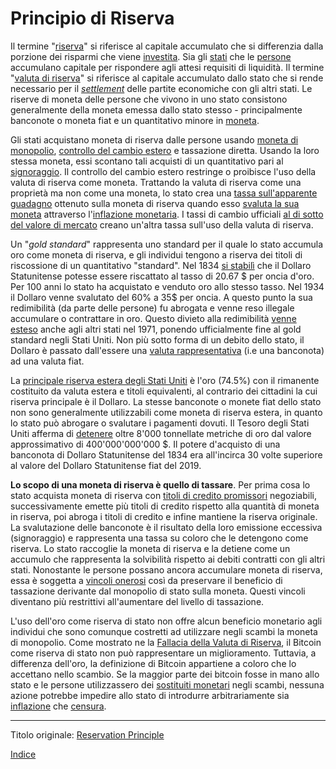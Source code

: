# Principio di Riserva



Il termine "[riserva](ch098-reserve-definition.md)" si riferisce al capitale accumulato che si differenzia dalla porzione dei risparmi che viene [investita](ch101-glossary.md#dare-in-prestito---investire). Sia gli [stati](ch101-glossary.md#stato) che le [persone](ch101-glossary.md#persona) accumulano capitale per rispondere agli attesi requisiti di liquidità. Il termine "[valuta di riserva](https://it.wikipedia.org/wiki/Valuta_di_riserva)" si riferisce al capitale accumulato dallo stato che si rende necessario per il [_settlement_](https://it.wikipedia.org/wiki/Regolamento_(finanza)) delle partite economiche con gli altri stati. Le riserve di moneta delle persone che vivono in uno stato consistono generalmente della moneta emessa dallo stato stesso - principalmente banconote o moneta fiat e un quantitativo minore in [moneta](https://it.wikipedia.org/wiki/Moneta_merce). 

Gli stati acquistano moneta di riserva dalle persone usando [moneta di monopolio](ch005-money-taxonomy.md), [controllo del cambio estero](https://en.wikipedia.org/wiki/Foreign_exchange_controls) e tassazione diretta. Usando la loro stessa moneta, essi scontano tali acquisti di un  quantitativo pari al [signoraggio](https://it.wikipedia.org/wiki/Signoraggio). Il controllo del cambio estero restringe o proibisce l'uso della valuta di riserva come moneta. Trattando la valuta di riserva come una proprietà ma non come una moneta, lo stato crea una [tassa sull'apparente guadagno](https://www.investopedia.com/articles/personal-finance/081616/understanding-taxes-physical-goldsilver-investments.asp) ottenuto sulla moneta di riserva quando esso [svaluta la sua moneta](https://it.wikipedia.org/wiki/Inflazione) attraverso l'[inflazione monetaria](https://en.wikipedia.org/wiki/Monetary_inflation). I tassi di cambio ufficiali [al di sotto del valore di mercato](https://en.wikipedia.org/wiki/Exchange_rate#Parallel_exchange_rate) creano un'altra tassa sull'uso della valuta di riserva.

Un "_gold standard_" rappresenta uno standard per il quale lo stato accumula oro come moneta di riserva, e gli individui tengono a riserva dei titoli di riscossione di un quantitativo "standard". Nel 1834 [si stabilì](https://en.wikipedia.org/wiki/Coinage_Act_of_1834) che il Dollaro Statunitense potesse essere riscattato al tasso di 20.67 $ per oncia d'oro. Per 100 anni lo stato ha acquistato e venduto oro allo stesso tasso. Nel 1934 il Dollaro venne svalutato del 60% a 35$ per oncia. A questo punto la sua redimibilità (da parte delle persone) fu abrogata e venne reso illegale accumulare o contrattare in oro. Questo divieto alla redimibilità [venne esteso](https://en.wikipedia.org/wiki/Nixon_shock)  anche agli altri stati nel 1971, ponendo ufficialmente fine al gold standard negli Stati Uniti. Non più sotto forma di un debito dello stato, il Dollaro è passato dall'essere una [valuta rappresentativa](https://en.wikipedia.org/wiki/Representative_money) (i.e una banconota) ad una valuta fiat.

La [principale riserva estera degli Stati Uniti](https://it.wikipedia.org/wiki/Riserva_monetaria) è l'oro (74.5%) con il rimanente costituito da valuta estera e titoli equivalenti, al contrario dei cittadini la cui riserva principale è il Dollaro. La stesse banconote o monete fiat dello stato non sono generalmente utilizzabili come moneta di riserva estera, in quanto lo stato può abrogare o svalutare i pagamenti dovuti. Il Tesoro degli Stati Uniti afferma di [detenere](https://www.treasury.gov/resource-center/data-chart-center/IR-Position/Pages/01042019.aspx) oltre 8'000 tonnellate metriche di oro dal valore approssimativo di 400'000'000'000 $. Il potere d'acquisto di una banconota di Dollaro Statunitense del 1834 era all'incirca 30 volte superiore al valore del Dollaro Statunitense fiat del 2019.

**Lo scopo di una moneta di riserva è quello di tassare**. Per prima cosa lo stato acquista moneta di riserva con [titoli di credito promissori](https://en.wikipedia.org/wiki/Promissory_note) negoziabili, successivamente emette più titoli di credito rispetto alla quantità di moneta in riserva, poi abroga i titoli di credito e infine mantiene la riserva originale. La svalutazione delle banconote è il risultato della loro emissione eccessiva (signoraggio) e rappresenta una tassa su coloro che le detengono come riserva. Lo stato raccoglie la moneta di riserva e la detiene come un accumulo che rappresenta la solvibilità rispetto ai debiti contratti con gli altri stati. Nonostante le persone possano ancora accumulare moneta di riserva, essa è soggetta a [vincoli onerosi](https://www.reuters.com/article/us-venezuela-economy/venezuela-loosens-currency-exchange-controls-to-allow-forex-trading-idUSKCN1SD2NC) così da preservare il beneficio di tassazione derivante dal monopolio di stato sulla moneta. Questi vincoli diventano più restrittivi all'aumentare del livello di tassazione.

L'uso dell'oro come riserva di stato non offre alcun beneficio monetario agli individui che sono comunque costretti ad utilizzare negli scambi la moneta di monopolio. Come mostrato ne la [Fallacia della Valuta di Riserva](ch077-reserve-currency-fallacy.md), il Bitcoin come riserva di stato non può rappresentare un miglioramento. Tuttavia, a differenza dell'oro, la definizione di Bitcoin appartiene a coloro che lo accettano nello scambio. Se la maggior parte dei bitcoin fosse in mano allo stato e le persone utilizzassero dei [sostituiti monetari](https://wiki.mises.org/wiki/Money_substitutes) negli scambi, nessuna azione potrebbe impedire allo stato di introdurre arbitrariamente sia [inflazione](ch101-glossary.md#inflazione) che [censura](ch101-glossary.md#censura).

---

Titolo originale: [Reservation Principle](https://github.com/libbitcoin/libbitcoin-system/wiki/Reservation-Principle)

[Indice](/README.md)


